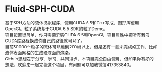 # Fluid-SPH-CUDA
基于SPH方法的流体模拟程序，使用CUDA 6.5和C++写成，图形库使用OpenGl。粒子系统基于CUDA 6.5 SDK的粒子Demo。<br>
项目配置很简单，你只需要安装CUDA 6.5和OpenGl，项目属性中把所有我的CUDA库路径换成你自己的路径就可以了。<br>
目前50000个粒子的流体可以跑到200帧以上。但是还有一些未完成的工作，比如液体表面网格的生成和液面的渲染。<br>
Github思想在于分享、学习、共同进步，本项目完全自由使用，但如果你有好的想法，欢迎来一起完善这个项目，有问题可以加我微信417353840。<br>
